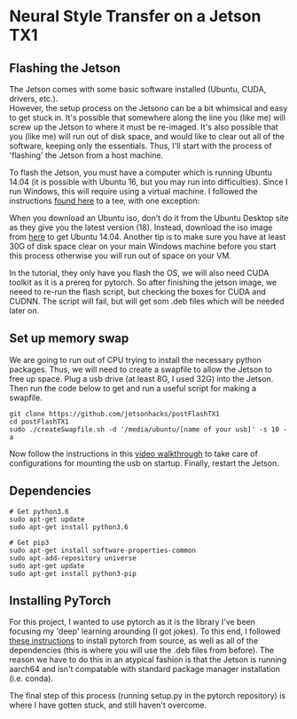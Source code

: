 # Neural Style Transfer on a Jetson TX1

## Flashing the Jetson
The Jetson comes with some basic software installed (Ubuntu, CUDA, drivers, etc.).  
However, the setup process on the Jetsono can be a bit whimsical and easy to get stuck in. 
It's possible that somewhere along the line you (like me) will screw up the Jetson to where it must be re-imaged.
It's also possible that you (like me) will run out of disk space, and would like to clear out all of the software, keeping only the essentials.
Thus, I'll start with the process of 'flashing' the Jetson from a host machine.  

To flash the Jetson, you must have a computer which is running Ubuntu 14.04 (it is possible with Ubuntu 16, but you may run into difficulties).
Since I run Windows, this will require using a virtual machine. 
I followed the instructions [found here](https://medium.com/@connerfritz/installing-the-latest-jetpack-on-a-nvidia-jetson-tx1-on-windows-through-virtualbox-8adef92e7171)
to a tee, with one exception:   

When you download an Ubuntu iso, don't do it from the Ubuntu Desktop site as they give you the latest version (18). 
Instead, download the iso image from [here](http://releases.ubuntu.com/14.04/) to get Ubuntu 14.04. 
Another tip is to make sure you have at least 30G of disk space clear on your main Windows machine before you start this process otherwise you will run out of space on your VM.  

In the tutorial, they only have you flash the OS, we will also need CUDA toolkit as it is a prereq for pytorch. So after finishing the jetson image, we neeed to re-run the flash script, but checking the boxes for CUDA and CUDNN. 
The script will fail, but will get som .deb files which will be needed later on.


## Set up memory swap
We are going to run out of CPU trying to install the necessary python packages.
Thus, we will need to create a swapfile to allow the Jetson to free up space.
Plug a usb drive (at least 8G, I used 32G) into the Jetson. 
Then run the code below to get and run a useful script for making a swapfile.  

```console
git clone https://github.com/jetsonhacks/postFlashTX1
cd postFlashTX1
sudo ./createSwapfile.sh -d '/media/ubuntu/[name of your usb]' -s 10 -a
```  

Now follow the instructions in this [video walkthrough](https://www.youtube.com/watch?v=BB5AVnBQNo4) to take care of configurations for mounting the usb on startup.
Finally, restart the Jetson. 

## Dependencies
```console
# Get python3.6
sudo apt-get update
sudo apt-get install python3.6

# Get pip3
sudo apt-get install software-properties-common
sudo apt-add-repository universe
sudo apt-get update
sudo apt-get install python3-pip
```

## Installing PyTorch
For this project, I wanted to use pytorch as it is the library I've been focusing my 'deep' learning arounding (I got jokes).
To this end, I followed [these instructions](https://gist.github.com/dusty-nv/ef2b372301c00c0a9d3203e42fd83426) to install pytorch from source, as well as all of the dependencies (this is where you will use the .deb files from before).
The reason we have to do this in an atypical fashion is that the Jetson is running aarch64 and isn't compatable with standard package manager installation (i.e. conda).  

The final step of this process (running setup.py in the pytorch repository) is where I have gotten stuck, and still haven't overcome.
